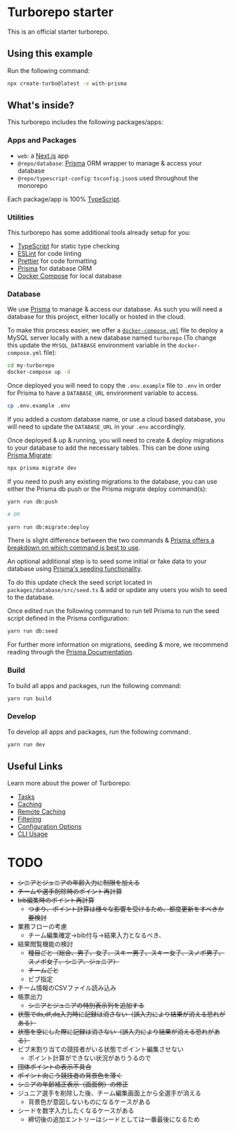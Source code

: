 # Turborepo starter

This is an official starter turborepo.

## Using this example

Run the following command:

```sh
npx create-turbo@latest -e with-prisma
```

## What's inside?

This turborepo includes the following packages/apps:

### Apps and Packages

- `web`: a [Next.js](https://nextjs.org/) app
- `@repo/database`: [Prisma](https://prisma.io/) ORM wrapper to manage & access your database
- `@repo/typescript-config`: `tsconfig.json`s used throughout the monorepo

Each package/app is 100% [TypeScript](https://www.typescriptlang.org/).

### Utilities

This turborepo has some additional tools already setup for you:

- [TypeScript](https://www.typescriptlang.org/) for static type checking
- [ESLint](https://eslint.org/) for code linting
- [Prettier](https://prettier.io) for code formatting
- [Prisma](https://prisma.io/) for database ORM
- [Docker Compose](https://docs.docker.com/compose/) for local database

### Database

We use [Prisma](https://prisma.io/) to manage & access our database. As such you will need a database for this project, either locally or hosted in the cloud.

To make this process easier, we offer a [`docker-compose.yml`](https://docs.docker.com/compose/) file to deploy a MySQL server locally with a new database named `turborepo` (To change this update the `MYSQL_DATABASE` environment variable in the `docker-compose.yml` file):

```bash
cd my-turborepo
docker-compose up -d
```

Once deployed you will need to copy the `.env.example` file to `.env` in order for Prisma to have a `DATABASE_URL` environment variable to access.

```bash
cp .env.example .env
```

If you added a custom database name, or use a cloud based database, you will need to update the `DATABASE_URL` in your `.env` accordingly.

Once deployed & up & running, you will need to create & deploy migrations to your database to add the necessary tables. This can be done using [Prisma Migrate](https://www.prisma.io/migrate):

```bash
npx prisma migrate dev
```

If you need to push any existing migrations to the database, you can use either the Prisma db push or the Prisma migrate deploy command(s):

```bash
yarn run db:push

# OR

yarn run db:migrate:deploy
```

There is slight difference between the two commands & [Prisma offers a breakdown on which command is best to use](https://www.prisma.io/docs/concepts/components/prisma-migrate/db-push#choosing-db-push-or-prisma-migrate).

An optional additional step is to seed some initial or fake data to your database using [Prisma's seeding functionality](https://www.prisma.io/docs/guides/database/seed-database).

To do this update check the seed script located in `packages/database/src/seed.ts` & add or update any users you wish to seed to the database.

Once edited run the following command to run tell Prisma to run the seed script defined in the Prisma configuration:

```bash
yarn run db:seed
```

For further more information on migrations, seeding & more, we recommend reading through the [Prisma Documentation](https://www.prisma.io/docs/).

### Build

To build all apps and packages, run the following command:

```bash
yarn run build
```

### Develop

To develop all apps and packages, run the following command:

```bash
yarn run dev
```

## Useful Links

Learn more about the power of Turborepo:

- [Tasks](https://turbo.build/repo/docs/core-concepts/monorepos/running-tasks)
- [Caching](https://turbo.build/repo/docs/core-concepts/caching)
- [Remote Caching](https://turbo.build/repo/docs/core-concepts/remote-caching)
- [Filtering](https://turbo.build/repo/docs/core-concepts/monorepos/filtering)
- [Configuration Options](https://turbo.build/repo/docs/reference/configuration)
- [CLI Usage](https://turbo.build/repo/docs/reference/command-line-reference)

# TODO

- ~~シニアとジュニアの年齢入力に制限を加える~~
- ~~チームや選手削除時のポイント再計算~~
- ~~bib編集時のポイント再計算~~
  - ~~つまり、ポイント計算は様々な影響を受けるため、都度更新をすべきか要検討~~
- 業務フローの考慮
  - チーム編集確定→bib付与→結果入力となるべき、
- 結果閲覧機能の検討
  - ~~種目ごと（総合、男子、女子、スキー男子、スキー女子、スノボ男子、スノボ女子、シニア、ジュニア）~~
  - ~~チームごと~~
  - ビブ指定
- チーム情報のCSVファイル読み込み
- 帳票出力
  - ~~シニアとジュニアの特別表示列を追加する~~
- ~~状態でds,df,dq入力時に記録は消さない（誤入力により結果が消える恐れがある）~~
- ~~状態を空にした際に記録は消さない（誤入力により結果が消える恐れがある）~~
- ビブ未割り当ての競技者がいる状態でポイント編集させない
  - ポイント計算ができない状況がありうるので
- ~~団体ポイントの表示不具合~~
- ~~ポイント向こう競技者の背景色を薄く~~
- ~~シニアの年齢補正表示（画面側）の修正~~
- ジュニア選手を削除した後、チーム編集画面上から全選手が消える
  - 背景色が意図しないものになるケースがある
- シードを数字入力したくなるケースがある
  - 締切後の追加エントリーはシードとしては一番最後になるため
